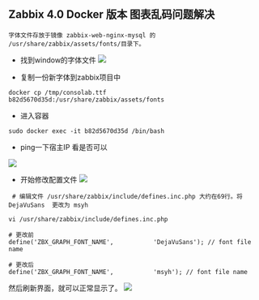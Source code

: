 ## Zabbix 4.0 Docker 版本 图表乱码问题解决



`字体文件存放于镜像 zabbix-web-nginx-mysql 的 /usr/share/zabbix/assets/fonts/目录下。`

- 找到window的字体文件
![](https://img2018.cnblogs.com/blog/1231979/202002/1231979-20200209173447134-1030812871.png)


- 复制一份新字体到zabbix项目中
```
docker cp /tmp/consolab.ttf b82d5670d35d:/usr/share/zabbix/assets/fonts
```

- 进入容器

```
sudo docker exec -it b82d5670d35d /bin/bash
```

- ping一下宿主IP 看是否可以

![](https://img2018.cnblogs.com/blog/1231979/202002/1231979-20200209172503786-31123086.png)


- 开始修改配置文件
![](https://img2018.cnblogs.com/blog/1231979/202002/1231979-20200209173109873-428687780.png)

```
 # 编辑文件 /usr/share/zabbix/include/defines.inc.php 大约在69行。将 DejaVuSans  更改为 msyh

vi /usr/share/zabbix/include/defines.inc.php

# 更改前  
define('ZBX_GRAPH_FONT_NAME',           'DejaVuSans'); // font file name

# 更改后
define('ZBX_GRAPH_FONT_NAME',           'msyh'); // font file name
```

然后刷新界面，就可以正常显示了。
![](https://img2018.cnblogs.com/blog/1231979/202002/1231979-20200209173353792-728351667.png)
